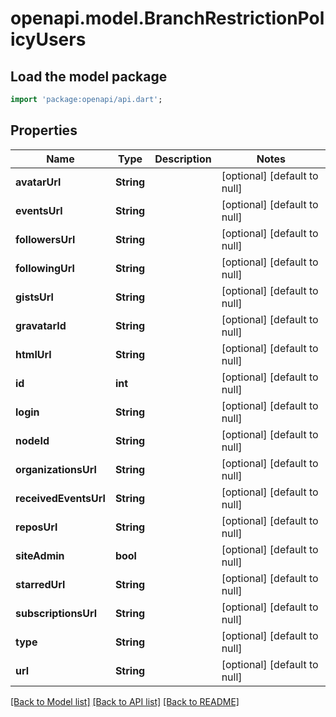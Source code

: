 # openapi.model.BranchRestrictionPolicyUsers

## Load the model package
```dart
import 'package:openapi/api.dart';
```

## Properties
Name | Type | Description | Notes
------------ | ------------- | ------------- | -------------
**avatarUrl** | **String** |  | [optional] [default to null]
**eventsUrl** | **String** |  | [optional] [default to null]
**followersUrl** | **String** |  | [optional] [default to null]
**followingUrl** | **String** |  | [optional] [default to null]
**gistsUrl** | **String** |  | [optional] [default to null]
**gravatarId** | **String** |  | [optional] [default to null]
**htmlUrl** | **String** |  | [optional] [default to null]
**id** | **int** |  | [optional] [default to null]
**login** | **String** |  | [optional] [default to null]
**nodeId** | **String** |  | [optional] [default to null]
**organizationsUrl** | **String** |  | [optional] [default to null]
**receivedEventsUrl** | **String** |  | [optional] [default to null]
**reposUrl** | **String** |  | [optional] [default to null]
**siteAdmin** | **bool** |  | [optional] [default to null]
**starredUrl** | **String** |  | [optional] [default to null]
**subscriptionsUrl** | **String** |  | [optional] [default to null]
**type** | **String** |  | [optional] [default to null]
**url** | **String** |  | [optional] [default to null]

[[Back to Model list]](../README.md#documentation-for-models) [[Back to API list]](../README.md#documentation-for-api-endpoints) [[Back to README]](../README.md)


